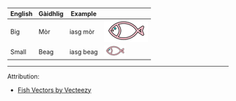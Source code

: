 | English             | Gàidhlig  | Example  |   |
|---------------------|-----------|----------|---|
| Big                 | Mòr       | iasg mòr | <img src="../images/animals/fish.svg" alt="Big fish / Iasg mòr" width="100" height="50"/> |
| Small               | Beag      | iasg beag | <img src="../images/animals/fish.svg" alt="Little fish / Iasg beag" width="50" height="25"/> |


---
Attribution:
* <a href="https://www.vecteezy.com/free-vector/fish">Fish Vectors by Vecteezy</a>